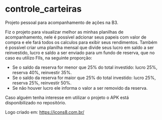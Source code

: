 # controle_carteiras

Projeto pessoal para acompanhamento de ações na B3.

Fiz o projeto para visualizar melhor as minhas planilhas de acompanhamento, nele é possível adcionar seus papeis com valor de compra e ele fará todos os calculos para exibir seus rendimentos.
Também é possível criar uma planilha mensal que divide seus lucro em saldo a ser reinvestido, lucro e saldo a ser enviado para um fundo de reserva, que no caso eu utilizo FIIs, na seguinte proporção: 
  - Se o saldo da reserva for menor que 25% do total investido: lucro 25%, reserva 40%, reinvestir 35%.
  - Se o saldo da reserva for maior que 25% do total investido: lucro 25%, reserva 25%, reinvestir 50%.
  - Se não houver lucro ele informa o valor a ser removido da reserva.
  
Caso alguém tenha interesse em utilizar o projeto o APK está disponibilizado no repositório.

Logo criado em: https://icons8.com.br/

